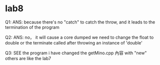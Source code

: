 # lab8
Q1:
ANS: because there's no "catch" to catch the throw, and it leads to the termination of the program 

Q2: 
ANS:
no， it will cause a core dumped 
we need to change the float to double 
or the terminate called after throwing an instance of 'double' 

Q3:
SEE the program 
i have changed the getMino.cpp 內容 with "new"
others are like the lab7
